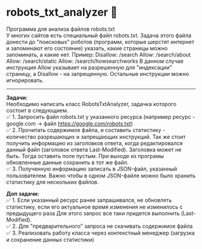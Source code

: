 # robots_txt_analyzer :space_invader:
Программа для анализа файлов robots.txt    
У многих сайтов есть специальный файл robots.txt. Задача этого файла донести до "поисковых" роботов 
(программ, которые шерстят интернет и запоминают его состояние) указать, какие страницы можно запоминать, а какие нет. 
Пример:
Disallow: /search
Allow: /search/about
Allow: /search/static
Allow: /search/howsearchworks
В данном случае инструкция Allow указывает на разрешенную для "индексации" страницу, а Disallow - на запрещенную. 
Остальные инструкции можно игнорировать. 
____
**Задачи:**    
Необходимо написать класс RobotsTxtAnalyzer, задачка которого состоит в следующием.    
:white_check_mark: 1. Запросить файл robots.txt у указанного ресурса (например ресурс - google.com -> файл https://google.com/robots.txt)    
:white_check_mark: 2. Прочитать содержимое файла, и составить статистику - количество разрешающих и запрещающих инструкций. 
Так же стоит получить информацию из заголовков ответа, когда редактировался данный файл (заголовок ответа Last-Modified). 
Заголовка может не быть. Тогда оставить поле пустым. При выходе из програмы обновленные данные сохранить в тот же файл.    
:white_check_mark: 3. Полученную информацию записать в JSON-файл, указанный пользователем.
Важно чтобы в одном JSON-файле можно было хранить статистику для нескольких файлов.    
     
**Доп задачи:**    
:white_check_mark: 1. Если указанный ресурс ранее запрашивался, не обновлять статистику, если его актуальное время изменения 
не изменилось с предыдущего раза Для этого запрос все таки придется выполнить (Last-Modified).    
:white_check_mark: 2. Для "предварительного" запроса не скачивать содержимое файла     
:white_check_mark: 3. Реализовать работу класса через контекстный менеджер (загрузка и сохранение данных статистики)

